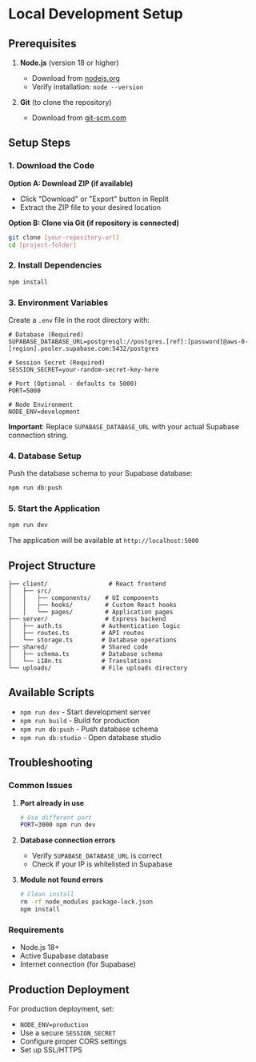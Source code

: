 # Local Development Setup

## Prerequisites

1. **Node.js** (version 18 or higher)
   - Download from [nodejs.org](https://nodejs.org/)
   - Verify installation: `node --version`

2. **Git** (to clone the repository)
   - Download from [git-scm.com](https://git-scm.com/)

## Setup Steps

### 1. Download the Code

**Option A: Download ZIP (if available)**
- Click "Download" or "Export" button in Replit
- Extract the ZIP file to your desired location

**Option B: Clone via Git (if repository is connected)**
```bash
git clone [your-repository-url]
cd [project-folder]
```

### 2. Install Dependencies

```bash
npm install
```

### 3. Environment Variables

Create a `.env` file in the root directory with:

```env
# Database (Required)
SUPABASE_DATABASE_URL=postgresql://postgres.[ref]:[password]@aws-0-[region].pooler.supabase.com:5432/postgres

# Session Secret (Required)
SESSION_SECRET=your-random-secret-key-here

# Port (Optional - defaults to 5000)
PORT=5000

# Node Environment
NODE_ENV=development
```

**Important**: Replace `SUPABASE_DATABASE_URL` with your actual Supabase connection string.

### 4. Database Setup

Push the database schema to your Supabase database:

```bash
npm run db:push
```

### 5. Start the Application

```bash
npm run dev
```

The application will be available at `http://localhost:5000`

## Project Structure

```
├── client/                 # React frontend
│   ├── src/
│   │   ├── components/    # UI components
│   │   ├── hooks/         # Custom React hooks
│   │   └── pages/         # Application pages
├── server/                # Express backend
│   ├── auth.ts           # Authentication logic
│   ├── routes.ts         # API routes
│   └── storage.ts        # Database operations
├── shared/               # Shared code
│   ├── schema.ts         # Database schema
│   └── i18n.ts           # Translations
└── uploads/              # File uploads directory
```

## Available Scripts

- `npm run dev` - Start development server
- `npm run build` - Build for production
- `npm run db:push` - Push database schema
- `npm run db:studio` - Open database studio

## Troubleshooting

### Common Issues

1. **Port already in use**
   ```bash
   # Use different port
   PORT=3000 npm run dev
   ```

2. **Database connection errors**
   - Verify `SUPABASE_DATABASE_URL` is correct
   - Check if your IP is whitelisted in Supabase

3. **Module not found errors**
   ```bash
   # Clean install
   rm -rf node_modules package-lock.json
   npm install
   ```

### Requirements

- Node.js 18+
- Active Supabase database
- Internet connection (for Supabase)

## Production Deployment

For production deployment, set:
- `NODE_ENV=production`
- Use a secure `SESSION_SECRET`
- Configure proper CORS settings
- Set up SSL/HTTPS